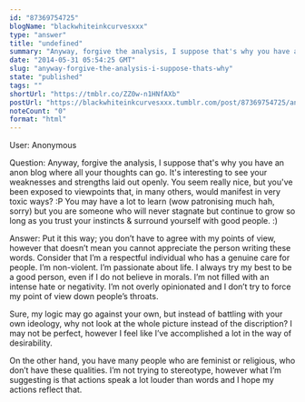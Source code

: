 ```yaml
---
id: "87369754725"
blogName: "blackwhiteinkcurvesxxx"
type: "answer"
title: "undefined"
summary: "Anyway, forgive the analysis, I suppose that's why you have an anon blog where all your thoughts can go. It's interesting to see..."
date: "2014-05-31 05:54:25 GMT"
slug: "anyway-forgive-the-analysis-i-suppose-thats-why"
state: "published"
tags: ""
shortUrl: "https://tmblr.co/ZZ0w-n1HNfAXb"
postUrl: "https://blackwhiteinkcurvesxxx.tumblr.com/post/87369754725/anyway-forgive-the-analysis-i-suppose-thats-why"
noteCount: "0"
format: "html"
---
```


User: Anonymous

Question: Anyway, forgive the analysis, I suppose that's why you have an anon blog where all your thoughts can go. It's interesting to see your weaknesses and strengths laid out openly. You seem really nice, but you've been exposed to viewpoints that, in many others, would manifest in very toxic ways? :P You may have a lot to learn (wow patronising much hah, sorry) but you are someone who will never stagnate but continue to grow so long as you trust your instincts & surround yourself with good people. :)

Answer: Put it this way; you don’t have to agree with my points of view, however that doesn’t mean you cannot appreciate the person writing these words. Consider that I’m a respectful individual who has a genuine care for people. I’m non-violent. I’m passionate about life. I always try my best to be a good person, even if I do not believe in morals. I’m not filled with an intense hate or negativity. I’m not overly opinionated and I don’t try to force my point of view down people’s throats.

Sure, my logic may go against your own, but instead of battling with your own ideology, why not look at the whole picture instead of the discription? I may not be perfect, however I feel like I’ve accomplished a lot in the way of desirability. 

On the other hand, you have many people who are feminist or religious, who don’t have these qualities. I’m not trying to stereotype, however what I’m suggesting is that actions speak a lot louder than words and I hope my actions reflect that.

